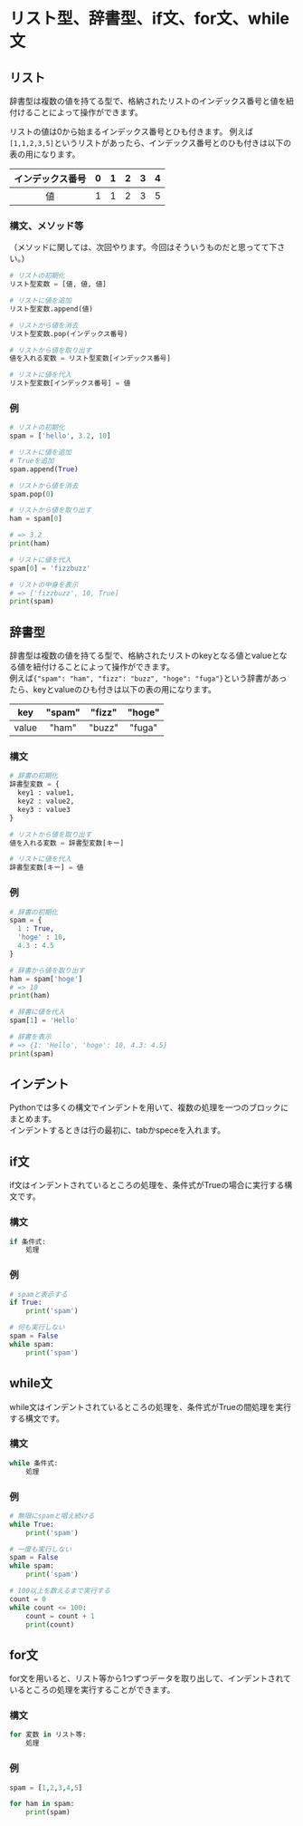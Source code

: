 # リスト型、辞書型、if文、for文、while文

## リスト
辞書型は複数の値を持てる型で、格納されたリストのインデックス番号と値を紐付けることによって操作ができます。

リストの値は0から始まるインデックス番号とひも付きます。
例えば`[1,1,2,3,5]`というリストがあったら、インデックス番号とのひも付きは以下の表の用になります。

| インデックス番号 | 0 | 1 | 2 | 3 | 4 |
|:-----------:|:------------:|:------------:|:------------:|:------------:|:------------:|
| 値 | 1 | 1 | 2 | 3 | 5 |


### 構文、メソッド等
（メソッドに関しては、次回やります。今回はそういうものだと思ってて下さい。）

```py
# リストの初期化
リスト型変数 = [値, 値, 値]

# リストに値を追加
リスト型変数.append(値)

# リストから値を消去
リスト型変数.pop(インデックス番号)

# リストから値を取り出す
値を入れる変数 = リスト型変数[インデックス番号]

# リストに値を代入
リスト型変数[インデックス番号] = 値
```

### 例
```py
# リストの初期化
spam = ['hello', 3.2, 10]

# リストに値を追加
# Trueを追加
spam.append(True)

# リストから値を消去
spam.pop(0)

# リストから値を取り出す
ham = spam[0]

# => 3.2
print(ham)

# リストに値を代入
spam[0] = 'fizzbuzz'

# リストの中身を表示
# => ['fizzbuzz', 10, True]
print(spam)

```

## 辞書型
辞書型は複数の値を持てる型で、格納されたリストのkeyとなる値とvalueとなる値を紐付けることによって操作ができます。  
例えば`{"spam": "ham", "fizz": "buzz", "hoge": "fuga"}`という辞書があったら、keyとvalueのひも付きは以下の表の用になります。

| key | "spam" | "fizz" | "hoge" |
|:-----------:|:------------:|:------------:|:------------:|
| value | "ham" | "buzz" | "fuga" |


### 構文
```py
# 辞書の初期化
辞書型変数 = {
  key1 : value1,
  key2 : value2,
  key3 : value3
}

# リストから値を取り出す
値を入れる変数 = 辞書型変数[キー]

# リストに値を代入
辞書型変数[キー] = 値
```

### 例
```py
# 辞書の初期化
spam = {
  1 : True,
  'hoge' : 10,
  4.3 : 4.5
}

# 辞書から値を取り出す
ham = spam['hoge']
# => 10
print(ham)

# 辞書に値を代入
spam[1] = 'Hello'

# 辞書を表示
# => {1: 'Hello', 'hoge': 10, 4.3: 4.5}
print(spam)
```

## インデント
Pythonでは多くの構文でインデントを用いて、複数の処理を一つのブロックにまとめます。  
インデントするときは行の最初に、tabかspeceを入れます。

## if文
if文はインデントされているところの処理を、条件式がTrueの場合に実行する構文です。
### 構文
```py
if 条件式:
    処理
```

### 例
```py
# spamと表示する
if True:
    print('spam')
```
```py
# 何も実行しない
spam = False
while spam:
    print('spam')
```

## while文
while文はインデントされているところの処理を、条件式がTrueの間処理を実行する構文です。

### 構文
```py
while 条件式:
    処理
```

### 例
```py
# 無限にspamと唱え続ける
while True:
    print('spam')
```
```py
# 一度も実行しない
spam = False
while spam:
    print('spam')
```
```py
# 100以上を数えるまで実行する
count = 0
while count <= 100:
    count = count + 1
    print(count)
```

## for文
for文を用いると、リスト等から1つずつデータを取り出して、インデントされているところの処理を実行することができます。

### 構文
```py
for 変数 in リスト等:
    処理
```

### 例
```py
spam = [1,2,3,4,5]

for ham in spam:
    print(spam)
 ```
